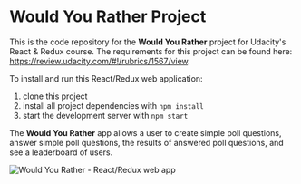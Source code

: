 # Would You Rather Project

This is the code repository for the **Would You Rather** project for Udacity's React & Redux course. The requirements for this project can be found here: https://review.udacity.com/#!/rubrics/1567/view.

To install and run this React/Redux web application:

1. clone this project 
2. install all project dependencies with ```npm install```
3. start the development server with ```npm start```

The **Would You Rather** app allows a user to create simple poll questions, answer simple poll questions, the results of answered poll questions, and see a leaderboard of users.


![Would You Rather - React/Redux web app](https://j.gifs.com/zKMW6Z.gif)
